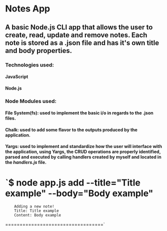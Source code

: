 # Notes App
## A basic Node.js CLI app that allows the user to create, read, update and remove notes. Each note is stored as a .json file and has it's own title and body properties.

### Technologies used:
#### JavaScript
#### Node.js

### Node Modules used:
#### File System(fs): used to implement the basic i/o in regards to the .json files.
#### Chalk: used to add some flavor to the outputs produced by the application.
#### Yargs: used to implement and standardize how the user will interface with the application, using Yargs, the CRUD operations are properly identified, parsed and executed by calling handlers created by myself and located in the _handlers.js_ file.

`$ node app.js add --title="Title example" --body="Body example"
==================================
        Adding a new note!        
        Title: Title example      
        Content: Body example     
==================================`
